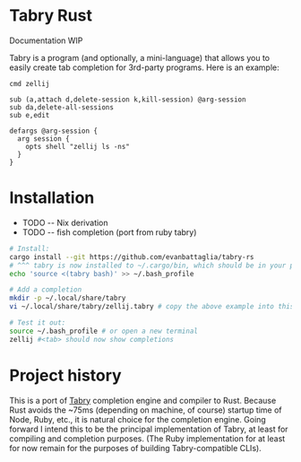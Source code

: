 # Tabry Rust
Documentation WIP

Tabry is a program (and optionally, a mini-language) that allows you to easily create tab completion for 3rd-party programs. Here is an example:

```
cmd zellij

sub (a,attach d,delete-session k,kill-session) @arg-session
sub da,delete-all-sessions
sub e,edit

defargs @arg-session {
  arg session {
    opts shell "zellij ls -ns"
  }
}
```

# Installation

* TODO -- Nix derivation
* TODO -- fish completion (port from ruby tabry)

```bash
# Install:
cargo install --git https://github.com/evanbattaglia/tabry-rs
# ^^^ tabry is now installed to ~/.cargo/bin, which should be in your path
echo 'source <(tabry bash)' >> ~/.bash_profile

# Add a completion
mkdir -p ~/.local/share/tabry
vi ~/.local/share/tabry/zellij.tabry # copy the above example into this file

# Test it out:
source ~/.bash_profile # or open a new terminal
zellij #<tab> should now show completions
```

# Project history

This is a port of [Tabry](https://github.com/evanbattaglia/tabry/) completion engine and compiler to Rust. Because Rust avoids the ~75ms (depending on machine, of course) startup time of Node, Ruby, etc., it is natural choice for the completion engine. Going forward I intend this to be the principal implementation of Tabry, at least for compiling and completion purposes. (The Ruby implementation for at least for now remain for the purposes of building Tabry-compatible CLIs). 

